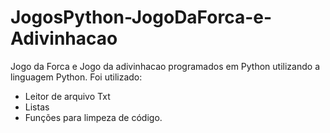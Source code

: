 # JogosPython-JogoDaForca-e-Adivinhacao

Jogo da Forca e Jogo da adivinhacao programados em Python utilizando a linguagem Python.
 Foi utilizado:
 - Leitor de arquivo Txt
 - Listas
 - Funções para limpeza de código.
